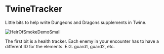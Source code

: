 # TwineTracker
Little bits to help write Dungeons and Dragons supplements in Twine.

![HeirOfSmokeDemoSmall](https://github.com/user-attachments/assets/5d1eb576-dcc4-4adb-995e-54a5e70219ef)

The first bit is a health tracker. Each enemy in your encounter has to have a different ID for the elements. E.G. guard1, guard2, etc.

